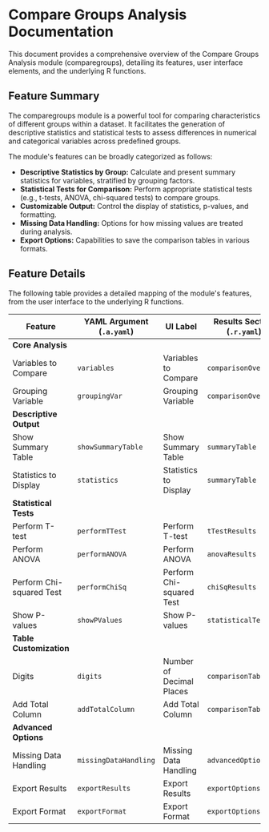 # Compare Groups Analysis Documentation

This document provides a comprehensive overview of the Compare Groups Analysis module (comparegroups), detailing its features, user interface elements, and the underlying R functions.

## Feature Summary

The comparegroups module is a powerful tool for comparing characteristics of different groups within a dataset. It facilitates the generation of descriptive statistics and statistical tests to assess differences in numerical and categorical variables across predefined groups.

The module's features can be broadly categorized as follows:

*   **Descriptive Statistics by Group:** Calculate and present summary statistics for variables, stratified by grouping factors.
*   **Statistical Tests for Comparison:** Perform appropriate statistical tests (e.g., t-tests, ANOVA, chi-squared tests) to compare groups.
*   **Customizable Output:** Control the display of statistics, p-values, and formatting.
*   **Missing Data Handling:** Options for how missing values are treated during analysis.
*   **Export Options:** Capabilities to save the comparison tables in various formats.

## Feature Details

The following table provides a detailed mapping of the module's features, from the user interface to the underlying R functions.

| Feature                          | YAML Argument (`.a.yaml`)      | UI Label                               | Results Section (`.r.yaml`)         | R Function (`.b.R`)                  |
| -------------------------------- | ------------------------------ | -------------------------------------- | ----------------------------------- | ------------------------------------ |
| **Core Analysis**                |                                |                                        |                                     |                                      |
| Variables to Compare             | `variables`                    | Variables to Compare                   | `comparisonOverview`                | `.calculateGroupComparison`          |
| Grouping Variable                | `groupingVar`                  | Grouping Variable                      | `comparisonOverview`                | `.calculateGroupComparison`          |
| **Descriptive Output**           |                                |                                        |                                     |                                      |
| Show Summary Table               | `showSummaryTable`             | Show Summary Table                     | `summaryTable`                      | `.populateSummaryTable`              |
| Statistics to Display            | `statistics`                   | Statistics to Display                  | `summaryTable`                      | `.populateSummaryTable`              |
| **Statistical Tests**            |                                |                                        |                                     |                                      |
| Perform T-test                   | `performTTest`                 | Perform T-test                         | `tTestResults`                      | `.performTTest`                      |
| Perform ANOVA                    | `performANOVA`                 | Perform ANOVA                          | `anovaResults`                      | `.performANOVA`                      |
| Perform Chi-squared Test         | `performChiSq`                 | Perform Chi-squared Test               | `chiSqResults`                      | `.performChiSq`                      |
| Show P-values                    | `showPValues`                  | Show P-values                          | `statisticalTests`                  | `.populateStatisticalTests`          |
| **Table Customization**          |                                |                                        |                                     |                                      |
| Digits                           | `digits`                       | Number of Decimal Places               | `comparisonTable`                   | `.formatComparisonTable`             |
| Add Total Column                 | `addTotalColumn`               | Add Total Column                       | `comparisonTable`                   | `.addTotalColumn`                    |
| **Advanced Options**             |                                |                                        |                                     |                                      |
| Missing Data Handling            | `missingDataHandling`          | Missing Data Handling                  | `advancedOptions`                   | `.handleMissingData`                 |
| Export Results                   | `exportResults`                | Export Results                         | `exportOptions`                     | `.exportComparisonResults`           |
| Export Format                    | `exportFormat`                 | Export Format                          | `exportOptions`                     | `.exportComparisonResults`           |